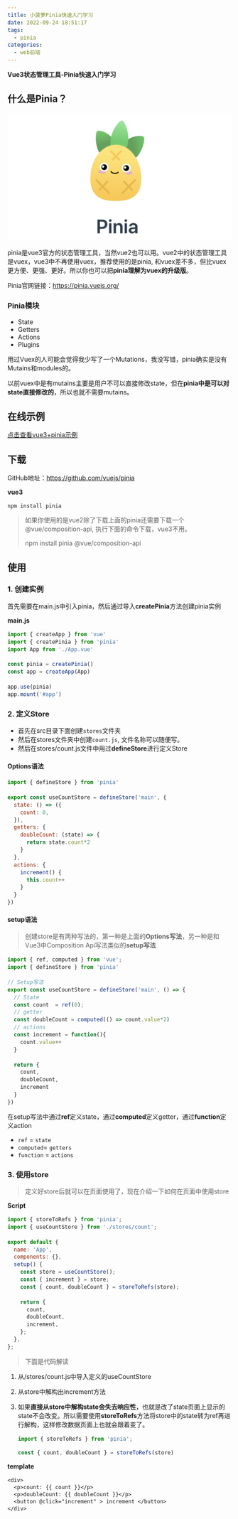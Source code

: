 ```yaml
---
title: 小菠萝Pinia快速入门学习
date: 2022-09-24 18:51:17
tags:  
  - pinia
categories: 
  - web前端
---
```


**Vue3状态管理工具-Pinia快速入门学习**

## 什么是Pinia？

![pinia](img/pinia.png)

pinia是vue3官方的状态管理工具，当然vue2也可以用。vue2中的状态管理工具是vuex，vue3中不再使用vuex，推荐使用的是pinia, 和vuex差不多，但比vuex更方便、更强、更好。所以你也可以把**pinia理解为vuex的升级版**。

Pinia官网链接：https://pinia.vuejs.org/

### Pinia模块

* State
* Getters
* Actions
* Plugins

用过Vuex的人可能会觉得我少写了一个Mutations，我没写错，pinia确实是没有Mutains和modules的。

以前vuex中是有mutains主要是用户不可以直接修改state，但在**pinia中是可以对state直接修改的**，所以也就不需要mutains。

## 在线示例

[点击查看vue3+pinia示例](https://stackblitz.com/edit/vue-pinia?embed=1&file=src/App.vue)

## 下载

GitHub地址：https://github.com/vuejs/pinia

**vue3**

```
npm install pinia
```

> 如果你使用的是vue2除了下载上面的pinia还需要下载一个@vue/composition-api, 执行下面的命令下载，vue3不用。
>
> npm install pinia @vue/composition-api

## 使用

### 1. 创建实例

首先需要在main.js中引入pinia，然后通过导入**createPinia**方法创建pinia实例

**main.js**

```javascript
import { createApp } from 'vue'
import { createPinia } from 'pinia'
import App from './App.vue'

const pinia = createPinia()
const app = createApp(App)

app.use(pinia)
app.mount('#app')
```

### 2. 定义Store

* 首先在src目录下面创建`stores`文件夹
* 然后在stores文件夹中创建`count.js`, 文件名称可以随便写。
* 然后在stores/count.js文件中用过**defineStore**进行定义Store

#### Options语法

```javascript
import { defineStore } from 'pinia'

export const useCountStore = defineStore('main', {
  state: () => ({
    count: 0,
  }),
  getters: {
    doubleCount: (state) => {
      return state.count*2
    }
  },
  actions: {
    increment() {
      this.count++
    }
  }
})
```

#### setup语法

> 创建store是有两种写法的，第一种是上面的**Options写法**，另一种是和Vue3中Composition Api写法类似的**setup写法**

```javascript
import { ref, computed } from 'vue';
import { defineStore } from 'pinia'

// Setup写法
export const useCountStore = defineStore('main', () => {
  // State
  const count  = ref(0);
  // getter
  const doubleCount = computed(() => count.value*2)
  // actions
  const increment = function(){
    count.value++
  }

  return {
    count,
    doubleCount,
    increment
  }
})
```

在setup写法中通过**ref**定义state，通过**computed**定义getter，通过**function**定义action

* `ref` = `state`
* `computed`= `getters`
* `function` = `actions`

### 3. 使用store

> 定义好store后就可以在页面使用了，现在介绍一下如何在页面中使用store

**Script**

```javascript
import { storeToRefs } from 'pinia';
import { useCountStore } from './stores/count';

export default {
  name: 'App',
  components: {},
  setup() {
    const store = useCountStore();
    const { increment } = store;
    const { count, doubleCount } = storeToRefs(store);

    return {
      count,
      doubleCount,
      increment,
    };
  },
};
```

> 下面是代码解读

1. 从/stores/count.js中导入定义的useCountStore

2. 从store中解构出increment方法

3. 如果**直接从store中解构state会失去响应性**，也就是改了state页面上显示的state不会改变。所以需要使用**storeToRefs**方法将store中的state转为ref再进行解构，这样修改数据页面上也就会跟着变了。

   ```javascript
   import { storeToRefs } from 'pinia';
   ```

   ```javascript
   const { count, doubleCount } = storeToRefs(store)
   ```

**template**

```vue
<div>
  <p>count: {{ count }}</p>
  <p>doubleCount: {{ doubleCount }}</p>
  <button @click="increment" > increment </button>
</div>
```


